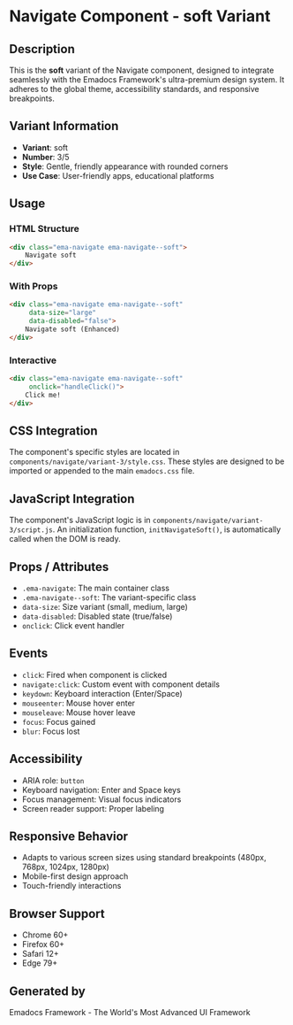 # Navigate Component - soft Variant

## Description
This is the **soft** variant of the Navigate component, designed to integrate seamlessly with the Emadocs Framework's ultra-premium design system. It adheres to the global theme, accessibility standards, and responsive breakpoints.

## Variant Information
- **Variant**: soft
- **Number**: 3/5
- **Style**: Gentle, friendly appearance with rounded corners
- **Use Case**: User-friendly apps, educational platforms

## Usage

### HTML Structure
```html
<div class="ema-navigate ema-navigate--soft">
    Navigate soft
</div>
```

### With Props
```html
<div class="ema-navigate ema-navigate--soft" 
     data-size="large" 
     data-disabled="false">
    Navigate soft (Enhanced)
</div>
```

### Interactive
```html
<div class="ema-navigate ema-navigate--soft" 
     onclick="handleClick()">
    Click me!
</div>
```

## CSS Integration
The component's specific styles are located in `components/navigate/variant-3/style.css`. These styles are designed to be imported or appended to the main `emadocs.css` file.

## JavaScript Integration
The component's JavaScript logic is in `components/navigate/variant-3/script.js`. An initialization function, `initNavigateSoft()`, is automatically called when the DOM is ready.

## Props / Attributes
- `.ema-navigate`: The main container class
- `.ema-navigate--soft`: The variant-specific class
- `data-size`: Size variant (small, medium, large)
- `data-disabled`: Disabled state (true/false)
- `onclick`: Click event handler

## Events
- `click`: Fired when component is clicked
- `navigate:click`: Custom event with component details
- `keydown`: Keyboard interaction (Enter/Space)
- `mouseenter`: Mouse hover enter
- `mouseleave`: Mouse hover leave
- `focus`: Focus gained
- `blur`: Focus lost

## Accessibility
- ARIA role: `button`
- Keyboard navigation: Enter and Space keys
- Focus management: Visual focus indicators
- Screen reader support: Proper labeling

## Responsive Behavior
- Adapts to various screen sizes using standard breakpoints (480px, 768px, 1024px, 1280px)
- Mobile-first design approach
- Touch-friendly interactions

## Browser Support
- Chrome 60+
- Firefox 60+
- Safari 12+
- Edge 79+

## Generated by
Emadocs Framework - The World's Most Advanced UI Framework
